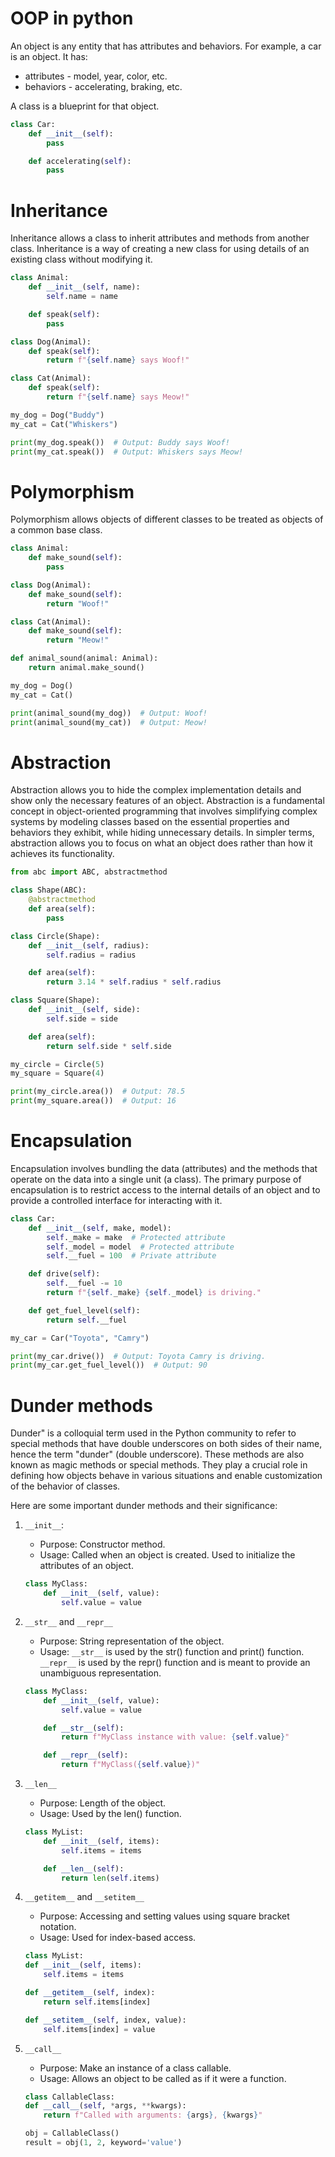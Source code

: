# OOP in python

An object is any entity that has attributes and behaviors. For example, a car is an object. It has:

* attributes - model, year, color, etc.
* behaviors - accelerating, braking, etc. 

A class is a blueprint for that object.

```python
class Car:
    def __init__(self):
        pass

    def accelerating(self):
        pass
```


# Inheritance
Inheritance allows a class to inherit attributes and methods from another class. Inheritance is a way of creating a new class for using details of an existing class without modifying it.

```python
class Animal:
    def __init__(self, name):
        self.name = name

    def speak(self):
        pass

class Dog(Animal):
    def speak(self):
        return f"{self.name} says Woof!"

class Cat(Animal):
    def speak(self):
        return f"{self.name} says Meow!"

my_dog = Dog("Buddy")
my_cat = Cat("Whiskers")

print(my_dog.speak())  # Output: Buddy says Woof!
print(my_cat.speak())  # Output: Whiskers says Meow!

```

# Polymorphism
Polymorphism allows objects of different classes to be treated as objects of a common base class.

```python
class Animal:
    def make_sound(self):
        pass

class Dog(Animal):
    def make_sound(self):
        return "Woof!"

class Cat(Animal):
    def make_sound(self):
        return "Meow!"

def animal_sound(animal: Animal):
    return animal.make_sound()

my_dog = Dog()
my_cat = Cat()

print(animal_sound(my_dog))  # Output: Woof!
print(animal_sound(my_cat))  # Output: Meow!
```

# Abstraction
Abstraction allows you to hide the complex implementation details and show only the necessary features of an object. Abstraction is a fundamental concept in object-oriented programming that involves simplifying complex systems by modeling classes based on the essential properties and behaviors they exhibit, while hiding unnecessary details. In simpler terms, abstraction allows you to focus on what an object does rather than how it achieves its functionality. 

```python
from abc import ABC, abstractmethod

class Shape(ABC):
    @abstractmethod
    def area(self):
        pass

class Circle(Shape):
    def __init__(self, radius):
        self.radius = radius

    def area(self):
        return 3.14 * self.radius * self.radius

class Square(Shape):
    def __init__(self, side):
        self.side = side

    def area(self):
        return self.side * self.side

my_circle = Circle(5)
my_square = Square(4)

print(my_circle.area())  # Output: 78.5
print(my_square.area())  # Output: 16
```

# Encapsulation
Encapsulation involves bundling the data (attributes) and the methods that operate on the data into a single unit (a class). The primary purpose of encapsulation is to restrict access to the internal details of an object and to provide a controlled interface for interacting with it.

```python
class Car:
    def __init__(self, make, model):
        self._make = make  # Protected attribute
        self._model = model  # Protected attribute
        self.__fuel = 100  # Private attribute

    def drive(self):
        self.__fuel -= 10
        return f"{self._make} {self._model} is driving."

    def get_fuel_level(self):
        return self.__fuel

my_car = Car("Toyota", "Camry")

print(my_car.drive())  # Output: Toyota Camry is driving.
print(my_car.get_fuel_level())  # Output: 90
```

# Dunder methods
Dunder" is a colloquial term used in the Python community to refer to special methods that have double underscores on both sides of their name, hence the term "dunder" (double underscore). These methods are also known as magic methods or special methods. They play a crucial role in defining how objects behave in various situations and enable customization of the behavior of classes.

Here are some important dunder methods and their significance:

1. `__init__`:

   * Purpose: Constructor method.
   * Usage: Called when an object is created. Used to initialize the attributes of an object.

    ```python
    class MyClass:
        def __init__(self, value):
            self.value = value

    ```

2. `__str__` and `__repr__`

    * Purpose: String representation of the object.
    * Usage: `__str__` is used by the str() function and print() function. `__repr__` is used by the repr() function and is meant to provide an unambiguous representation.
    ```python
    class MyClass:
        def __init__(self, value):
            self.value = value

        def __str__(self):
            return f"MyClass instance with value: {self.value}"

        def __repr__(self):
            return f"MyClass({self.value})"
    ```

3. `__len__`
   * Purpose: Length of the object.
   * Usage: Used by the len() function.

    ```python
    class MyList:
        def __init__(self, items):
            self.items = items

        def __len__(self):
            return len(self.items)
    ```
4. `__getitem__` and `__setitem__`
   * Purpose: Accessing and setting values using square bracket notation.
   * Usage: Used for index-based access.
    ```python
    class MyList:
    def __init__(self, items):
        self.items = items

    def __getitem__(self, index):
        return self.items[index]

    def __setitem__(self, index, value):
        self.items[index] = value
    ```
5. `__call__`
    * Purpose: Make an instance of a class callable.
    * Usage: Allows an object to be called as if it were a function.
    ```python
    class CallableClass:
    def __call__(self, *args, **kwargs):
        return f"Called with arguments: {args}, {kwargs}"

    obj = CallableClass()
    result = obj(1, 2, keyword='value')
    ```